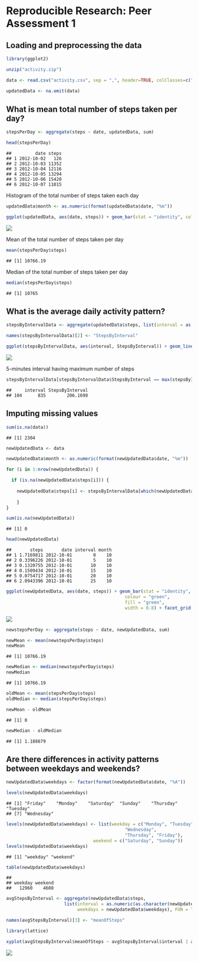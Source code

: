 # Reproducible Research: Peer Assessment 1


## Loading and preprocessing the data

```r
library(ggplot2)

unzip("activity.zip")

data <- read.csv("activity.csv", sep = ",", header=TRUE, colClasses=c("integer", "Date", "factor"))

updatedData <- na.omit(data)
```


## What is mean total number of steps taken per day?

```r
stepsPerDay <- aggregate(steps ~ date, updatedData, sum)

head(stepsPerDay)
```

```
##         date steps
## 1 2012-10-02   126
## 2 2012-10-03 11352
## 3 2012-10-04 12116
## 4 2012-10-05 13294
## 5 2012-10-06 15420
## 6 2012-10-07 11015
```
Histogram of the total number of steps taken each day

```r
updatedData$month <- as.numeric(format(updatedData$date, "%m"))

ggplot(updatedData, aes(date, steps)) + geom_bar(stat = "identity", colour = "red", fill = "red", width = 0.8) + facet_grid(. ~ month, scales = "free") + labs(title = "Total Number of Steps Taken Each Day", x = "Date", y = "Steps count")
```

![](PA1_template_files/figure-html/unnamed-chunk-3-1.png) 

Mean of the total number of steps taken per day

```r
mean(stepsPerDay$steps)
```

```
## [1] 10766.19
```
Median of the total number of steps taken per day

```r
median(stepsPerDay$steps)
```

```
## [1] 10765
```


## What is the average daily activity pattern?

```r
stepsByIntervalData <- aggregate(updatedData$steps, list(interval = as.numeric(as.character(updatedData$interval))), FUN = "mean")

names(stepsByIntervalData)[2] <- "StepsByInterval"

ggplot(stepsByIntervalData, aes(interval, StepsByInterval)) + geom_line(color = "yellow", size = 0.8) + labs(title = "Time Series Plot of the 5-minute Interval", x = "5-minute intervals", y = "Average Number of Steps Taken")
```

![](PA1_template_files/figure-html/unnamed-chunk-6-1.png) 

5-minutes interval having maximum number of steps

```r
stepsByIntervalData[stepsByIntervalData$StepsByInterval == max(stepsByIntervalData$StepsByInterval), ]
```

```
##     interval StepsByInterval
## 104      835        206.1698
```
## Imputing missing values

```r
sum(is.na(data))
```

```
## [1] 2304
```

```r
newUpdatedData <- data

newUpdatedData$month <- as.numeric(format(newUpdatedData$date, "%m"))

for (i in 1:nrow(newUpdatedData)) {

  if (is.na(newUpdatedData$steps[i])) {
  
    newUpdatedData$steps[i] <- stepsByIntervalData[which(newUpdatedData$interval[i] == stepsByIntervalData$interval), ]$StepsByInterval
    
    }
}

sum(is.na(newUpdatedData))
```

```
## [1] 0
```


```r
head(newUpdatedData)
```

```
##       steps       date interval month
## 1 1.7169811 2012-10-01        0    10
## 2 0.3396226 2012-10-01        5    10
## 3 0.1320755 2012-10-01       10    10
## 4 0.1509434 2012-10-01       15    10
## 5 0.0754717 2012-10-01       20    10
## 6 2.0943396 2012-10-01       25    10
```

```r
ggplot(newUpdatedData, aes(date, steps)) + geom_bar(stat = "identity",
                                             colour = "green",
                                             fill = "green",
                                             width = 0.8) + facet_grid(. ~ month, scales = "free") + labs(title = "Histogram of Total Number of Steps Taken Each Day)", x = "Date", y = "Total number of steps")
```

![](PA1_template_files/figure-html/unnamed-chunk-9-1.png) 


```r
newstepsPerDay <- aggregate(steps ~ date, newUpdatedData, sum)

newMean <- mean(newstepsPerDay$steps)
newMean
```

```
## [1] 10766.19
```

```r
newMedian <- median(newstepsPerDay$steps)
newMedian
```

```
## [1] 10766.19
```

```r
oldMean <- mean(stepsPerDay$steps)
oldMedian <- median(stepsPerDay$steps)

newMean - oldMean
```

```
## [1] 0
```

```r
newMedian - oldMedian
```

```
## [1] 1.188679
```

## Are there differences in activity patterns between weekdays and weekends?

```r
newUpdatedData$weekdays <- factor(format(newUpdatedData$date, "%A"))

levels(newUpdatedData$weekdays)
```

```
## [1] "Friday"    "Monday"    "Saturday"  "Sunday"    "Thursday"  "Tuesday"  
## [7] "Wednesday"
```

```r
levels(newUpdatedData$weekdays) <- list(weekday = c("Monday", "Tuesday",
                                             "Wednesday", 
                                             "Thursday", "Friday"),
                                 weekend = c("Saturday", "Sunday"))
levels(newUpdatedData$weekdays)
```

```
## [1] "weekday" "weekend"
```

```r
table(newUpdatedData$weekdays)
```

```
## 
## weekday weekend 
##   12960    4608
```



```r
avgStepsByInterval <- aggregate(newUpdatedData$steps, 
                      list(interval = as.numeric(as.character(newUpdatedData$interval)), 
                           weekdays = newUpdatedData$weekdays), FUN = "mean")

names(avgStepsByInterval)[3] <- "meanOfSteps"

library(lattice)

xyplot(avgStepsByInterval$meanOfSteps ~ avgStepsByInterval$interval | avgStepsByInterval$weekdays, layout = c(1, 2), type = "l", xlab = "Interval", ylab = "Number of steps")
```

![](PA1_template_files/figure-html/unnamed-chunk-12-1.png) 
